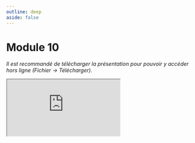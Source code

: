 ```yaml
---
outline: deep
aside: false
---
```

# Module 10

*Il est recommandé de télécharger la présentation pour pouvoir y accéder hors ligne (Fichier -> Télécharger).*

<iframe src="https://docs.google.com/presentation/d/1L492_kUtpaCqr8QXls1nizWO60_PzBcw/edit?usp=sharing&ouid=101914884112510485401&rtpof=true&sd=true"></iframe>
